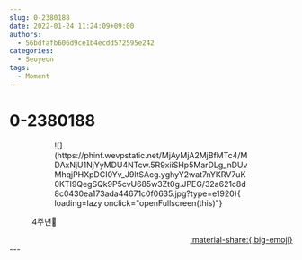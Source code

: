 ```yaml
---
slug: 0-2380188
date: 2022-01-24 11:24:09+09:00
authors:
  - 56bdfafb606d9ce1b4ecdd572595e242
categories:
  - Seoyeon
tags:
  - Moment
---
```


# 0-2380188

<div class="post-container" markdown="1">
<div class="content-container md-sidebar__scrollwrap" markdown="1">


<figure markdown="1">
<figure markdown="1">
![](https://phinf.wevpstatic.net/MjAyMjA2MjBfMTc4/MDAxNjU1NjYyMDU4NTcw.5R9xiiSHp5MarDLg_nDUvMhqjPHXpDCI0Yv_J9ltSAcg.yghyY2wat7nYKRV7uK0KTI9QegSQk9P5cvU685w3Zt0g.JPEG/32a621c8d8c0430ea173ada44671c0f0635.jpg?type=e1920){ loading=lazy onclick="openFullscreen(this)"}
</figure>
<figcaption>4주년🎉</figcaption>
</figure>


</div>
</div>

<div style="text-align: right;" markdown="1">
<a href="https://weverse.io/fromis9/moment/56bdfafb606d9ce1b4ecdd572595e242/post/0-2380188" style="text-align: right;">:material-share:{.big-emoji}</a>
</div>
---
